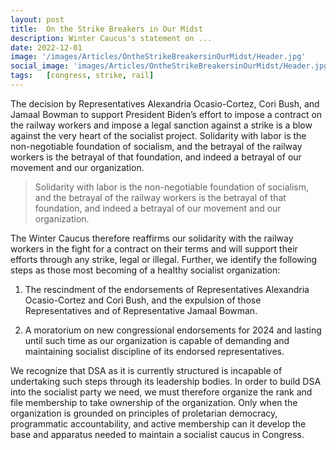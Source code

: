 ```yaml
---
layout: post
title:  On the Strike Breakers in Our Midst
description: Winter Caucus's statement on ...
date: 2022-12-01 
image: '/images/Articles/OntheStrikeBreakersinOurMidst/Header.jpg'
social_image: 'images/Articles/OntheStrikeBreakersinOurMidst/Header.jpg'
tags:   [congress, strike, rail]
---
```


The decision by Representatives Alexandria Ocasio-Cortez, Cori Bush, and Jamaal Bowman to support President Biden’s effort to impose a contract on the railway workers and impose a legal sanction against a strike is a blow against the very heart of the socialist project. Solidarity with labor is the non-negotiable foundation of socialism, and the betrayal of the railway workers is the betrayal of that foundation, and indeed a betrayal of our movement and our organization.

>Solidarity with labor is the non-negotiable foundation of socialism, and the betrayal of the railway workers is the betrayal of that foundation, and indeed a betrayal of our movement and our organization.

The Winter Caucus therefore reaffirms our solidarity with the railway workers in the fight for a contract on their terms and will support their efforts through any strike, legal or illegal. Further, we identify the following steps as those most becoming of a healthy socialist organization:

1) The rescindment of the endorsements of Representatives Alexandria Ocasio-Cortez and Cori Bush, and the expulsion of those Representatives and of Representative Jamaal Bowman.

2) A moratorium on new congressional endorsements for 2024 and lasting until such time as our organization is capable of demanding and maintaining socialist discipline of its endorsed representatives.

We recognize that DSA as it is currently structured is incapable of undertaking such steps through its leadership bodies. In order to build DSA into the socialist party we need, we must therefore organize the rank and file membership to take ownership of the organization. Only when the organization is grounded on principles of proletarian democracy, programmatic accountability, and active membership can it develop the base and apparatus needed to maintain a socialist caucus in Congress.